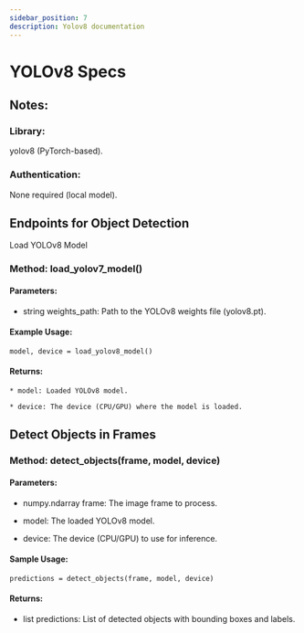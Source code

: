 ```yaml
---
sidebar_position: 7
description: Yolov8 documentation
---
```


# YOLOv8 Specs

## Notes:

### Library: 
yolov8 (PyTorch-based).

### Authentication: 
None required (local model).

## Endpoints for Object Detection

Load YOLOv8 Model

### Method: load_yolov7_model()

#### Parameters:

* string weights_path: Path to the YOLOv8 weights file (yolov8.pt).

#### Example Usage:

    model, device = load_yolov8_model()

#### Returns:

    * model: Loaded YOLOv8 model.

    * device: The device (CPU/GPU) where the model is loaded.

## Detect Objects in Frames

### Method: detect_objects(frame, model, device)

#### Parameters:

* numpy.ndarray frame: The image frame to process.

* model: The loaded YOLOv8 model.

* device: The device (CPU/GPU) to use for inference.

#### Sample Usage:

    predictions = detect_objects(frame, model, device)

#### Returns:

* list predictions: List of detected objects with bounding boxes and labels.